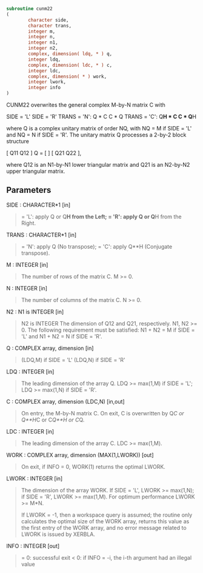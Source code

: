 ```fortran
subroutine cunm22
(
        character side,
        character trans,
        integer m,
        integer n,
        integer n1,
        integer n2,
        complex, dimension( ldq, * ) q,
        integer ldq,
        complex, dimension( ldc, * ) c,
        integer ldc,
        complex, dimension( * ) work,
        integer lwork,
        integer info
)
```

CUNM22 overwrites the general complex M-by-N matrix C with

SIDE = 'L'     SIDE = 'R'
TRANS = 'N':      Q * C          C * Q
TRANS = 'C':      Q**H * C       C * Q**H

where Q is a complex unitary matrix of order NQ, with NQ = M if
SIDE = 'L' and NQ = N if SIDE = 'R'.
The unitary matrix Q processes a 2-by-2 block structure

[  Q11  Q12  ]
Q = [            ]
[  Q21  Q22  ],

where Q12 is an N1-by-N1 lower triangular matrix and Q21 is an
N2-by-N2 upper triangular matrix.

## Parameters
SIDE : CHARACTER*1 [in]
> = 'L': apply Q or Q**H from the Left;
> = 'R': apply Q or Q**H from the Right.

TRANS : CHARACTER*1 [in]
> = 'N':  apply Q (No transpose);
> = 'C':  apply Q**H (Conjugate transpose).

M : INTEGER [in]
> The number of rows of the matrix C. M >= 0.

N : INTEGER [in]
> The number of columns of the matrix C. N >= 0.

N2 : N1 is INTEGER [in]
> N2 is INTEGER
> The dimension of Q12 and Q21, respectively. N1, N2 >= 0.
> The following requirement must be satisfied:
> N1 + N2 = M if SIDE = 'L' and N1 + N2 = N if SIDE = 'R'.

Q : COMPLEX array, dimension [in]
> (LDQ,M) if SIDE = 'L'
> (LDQ,N) if SIDE = 'R'

LDQ : INTEGER [in]
> The leading dimension of the array Q.
> LDQ >= max(1,M) if SIDE = 'L'; LDQ >= max(1,N) if SIDE = 'R'.

C : COMPLEX array, dimension (LDC,N) [in,out]
> On entry, the M-by-N matrix C.
> On exit, C is overwritten by Q*C or Q**H*C or C*Q**H or C*Q.

LDC : INTEGER [in]
> The leading dimension of the array C. LDC >= max(1,M).

WORK : COMPLEX array, dimension (MAX(1,LWORK)) [out]
> On exit, if INFO = 0, WORK(1) returns the optimal LWORK.

LWORK : INTEGER [in]
> The dimension of the array WORK.
> If SIDE = 'L', LWORK >= max(1,N);
> if SIDE = 'R', LWORK >= max(1,M).
> For optimum performance LWORK >= M*N.
> 
> If LWORK = -1, then a workspace query is assumed; the routine
> only calculates the optimal size of the WORK array, returns
> this value as the first entry of the WORK array, and no error
> message related to LWORK is issued by XERBLA.

INFO : INTEGER [out]
> = 0:  successful exit
> < 0:  if INFO = -i, the i-th argument had an illegal value
